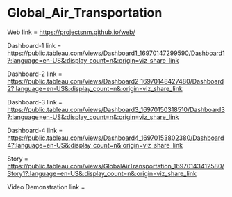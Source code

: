 # Global_Air_Transportation

Web link = https://projectsnm.github.io/web/

Dashboard-1 link = https://public.tableau.com/views/Dashboard1_16970147299590/Dashboard1?:language=en-US&:display_count=n&:origin=viz_share_link

Dashboard-2 link = https://public.tableau.com/views/Dashboard2_16970148427480/Dashboard2?:language=en-US&:display_count=n&:origin=viz_share_link

Dashboard-3 link = https://public.tableau.com/views/Dashboard3_16970150318510/Dashboard3?:language=en-US&:display_count=n&:origin=viz_share_link

Dashboard-4 link = https://public.tableau.com/views/Dashboard4_16970153802380/Dashboard4?:language=en-US&:display_count=n&:origin=viz_share_link

Story = https://public.tableau.com/views/GlobalAirTransportation_16970143412580/Story1?:language=en-US&:display_count=n&:origin=viz_share_link

Video Demonstration link =
